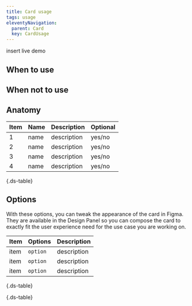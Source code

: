 ```yaml
---
title: Card usage
tags: usage
eleventyNavigation:
  parent: Card
  key: CardUsage
---
```


<section>
  insert live demo
</section>

<section>

## When to use


</section>

<section>

## When not to use


</section>

<section>

## Anatomy

<div class="ds-table-wrapper">

|Item|Name| Description | Optional|
|-|-|-|-|
|1|name	|description|yes/no|
|2|name	|description|yes/no|
|3|name	|description|yes/no|
|4|name	|description|yes/no|

{.ds-table}

</div>

</section>

<section>

## Options

With these options, you can tweak the appearance of the card in Figma. They are available in the Design Panel so you can compose the card to exactly fit the user experience need for the use case you are working on.

<div class="ds-table-wrapper">
  
|Item|Options|Description|
|-|-|-|
|item|`option`|description|
|item|`option`|description|
|item|`option`|description|


{.ds-table}
</div>





{.ds-table}
</div>

</section>
